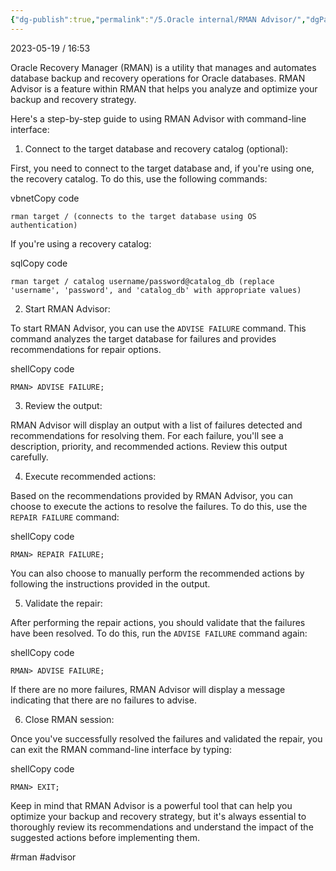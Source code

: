 ```yaml
---
{"dg-publish":true,"permalink":"/5.Oracle internal/RMAN Advisor/","dgPassFrontmatter":true,"noteIcon":""}
---
```



2023-05-19 / 16:53 


Oracle Recovery Manager (RMAN) is a utility that manages and automates database backup and recovery operations for Oracle databases. RMAN Advisor is a feature within RMAN that helps you analyze and optimize your backup and recovery strategy.

Here's a step-by-step guide to using RMAN Advisor with command-line interface:

1.  Connect to the target database and recovery catalog (optional):

First, you need to connect to the target database and, if you're using one, the recovery catalog. To do this, use the following commands:

vbnetCopy code

`rman target / (connects to the target database using OS authentication)`

If you're using a recovery catalog:

sqlCopy code

`rman target / catalog username/password@catalog_db (replace 'username', 'password', and 'catalog_db' with appropriate values)`

2.  Start RMAN Advisor:

To start RMAN Advisor, you can use the `ADVISE FAILURE` command. This command analyzes the target database for failures and provides recommendations for repair options.

shellCopy code

`RMAN> ADVISE FAILURE;`

3.  Review the output:

RMAN Advisor will display an output with a list of failures detected and recommendations for resolving them. For each failure, you'll see a description, priority, and recommended actions. Review this output carefully.

4.  Execute recommended actions:

Based on the recommendations provided by RMAN Advisor, you can choose to execute the actions to resolve the failures. To do this, use the `REPAIR FAILURE` command:

shellCopy code

`RMAN> REPAIR FAILURE;`

You can also choose to manually perform the recommended actions by following the instructions provided in the output.

5.  Validate the repair:

After performing the repair actions, you should validate that the failures have been resolved. To do this, run the `ADVISE FAILURE` command again:

shellCopy code

`RMAN> ADVISE FAILURE;`

If there are no more failures, RMAN Advisor will display a message indicating that there are no failures to advise.

6.  Close RMAN session:

Once you've successfully resolved the failures and validated the repair, you can exit the RMAN command-line interface by typing:

shellCopy code

`RMAN> EXIT;`

Keep in mind that RMAN Advisor is a powerful tool that can help you optimize your backup and recovery strategy, but it's always essential to thoroughly review its recommendations and understand the impact of the suggested actions before implementing them.

#rman #advisor